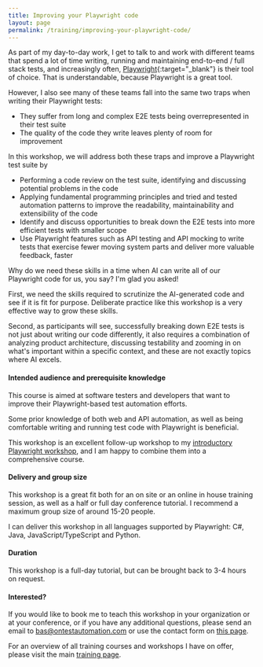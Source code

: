 ```yaml
---
title: Improving your Playwright code
layout: page
permalink: /training/improving-your-playwright-code/
---
```

As part of my day-to-day work, I get to talk to and work with different teams that spend a lot of time writing, running and maintaining end-to-end / full stack tests, and increasingly often, [Playwright](https://playwright.dev){:target="_blank"} is their tool of choice. That is understandable, because Playwright is a great tool.

However, I also see many of these teams fall into the same two traps when writing their Playwright tests:

* They suffer from long and complex E2E tests being overrepresented in their test suite
* The quality of the code they write leaves plenty of room for improvement

In this workshop, we will address both these traps and improve a Playwright test suite by

* Performing a code review on the test suite, identifying and discussing potential problems in the code
* Applying fundamental programming principles and tried and tested automation patterns to improve the readability, maintainability and extensibility of the code
* Identify and discuss opportunities to break down the E2E tests into more efficient tests with smaller scope
* Use Playwright features such as API testing and API mocking to write tests that exercise fewer moving system parts and deliver more valuable feedback, faster

Why do we need these skills in a time when AI can write all of our Playwright code for us, you say? I'm glad you asked!

First, we need the skills required to scrutinize the AI-generated code and see if it is fit for purpose. Deliberate practice like this workshop is a very effective way to grow these skills.

Second, as participants will see, successfully breaking down E2E tests is not just about writing our code differently, it also requires a combination of analyzing product architecture, discussing testability and zooming in on what's important within a specific context, and these are not exactly topics where AI excels.

#### Intended audience and prerequisite knowledge  
This course is aimed at software testers and developers that want to improve their Playwright-based test automation efforts.

Some prior knowledge of both web and API automation, as well as being comfortable writing and running test code with Playwright is beneficial.

This workshop is an excellent follow-up workshop to my [introductory Playwright workshop](/training/workshop-playwright/), and I am happy to combine them into a comprehensive course.

#### Delivery and group size
This workshop is a great fit both for an on site or an online in house training session, as well as a half or full day conference tutorial. I recommend a maximum group size of around 15-20 people.

I can deliver this workshop in all languages supported by Playwright: C#, Java, JavaScript/TypeScript and Python. 

#### Duration
This workshop is a full-day tutorial, but can be brought back to 3-4 hours on request.

#### Interested?
If you would like to book me to teach this workshop in your organization or at your conference, or if you have any additional questions, please send an email to bas@ontestautomation.com or use the contact form on [this page](/contact/).

For an overview of all training courses and workshops I have on offer, please visit the main [training page](/training/).